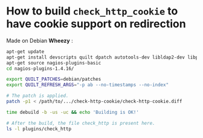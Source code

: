 # How to build `check_http_cookie` to have cookie support on redirection

Made on Debian **Wheezy** :


```sh
apt-get update
apt-get install devscripts quilt dpatch autotools-dev libldap2-dev libpq-dev libmysqlclient-dev libradiusclient-ng-dev libnet-snmp-perl hardening-wrapper
apt-get source nagios-plugins-basic
cd nagios-plugins-1.4.16/

export QUILT_PATCHES=debian/patches
export QUILT_REFRESH_ARGS="-p ab --no-timestamps --no-index"

# The patch is applied.
patch -p1 < /path/to/.../check-http-cookie/check-http-cookie.diff

time debuild -b -us -uc && echo 'Building is OK!'

# After the build, the file check_http is present here.
ls -l plugins/check_http
```


